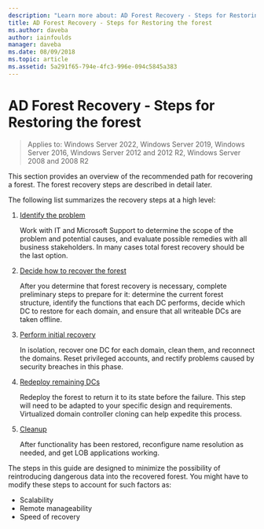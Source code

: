 ```yaml
---
description: "Learn more about: AD Forest Recovery - Steps for Restoring the forest"
title: AD Forest Recovery - Steps for Restoring the forest
ms.author: daveba
author: iainfoulds
manager: daveba
ms.date: 08/09/2018
ms.topic: article
ms.assetid: 5a291f65-794e-4fc3-996e-094c5845a383
---
```

# AD Forest Recovery - Steps for Restoring the forest

>Applies to: Windows Server 2022, Windows Server 2019, Windows Server 2016, Windows Server 2012 and 2012 R2, Windows Server 2008 and 2008 R2

This section provides an overview of the recommended path for recovering a forest. The forest recovery steps are described in detail later.

The following list summarizes the recovery steps at a high level:

1. [Identify the problem](AD-Forest-Recovery-Identify-the-Problem.md)

   Work with IT and Microsoft Support to determine the scope of the problem and potential causes, and evaluate possible remedies with all business stakeholders. In many cases total forest recovery should be the last option.

2. [Decide how to recover the forest](AD-Forest-Recovery-Determine-how-to-Recover.md)

   After you determine that forest recovery is necessary, complete preliminary steps to prepare for it: determine the current forest structure, identify the functions that each DC performs, decide which DC to restore for each domain, and ensure that all writeable DCs are taken offline.

3. [Perform initial recovery](AD-Forest-Recovery-Perform-initial-recovery.md)

   In isolation, recover one DC for each domain, clean them, and reconnect the domains. Reset privileged accounts, and rectify problems caused by security breaches in this phase.

4. [Redeploy remaining DCs](AD-Forest-Recovery-Restore-Additional-DCs.md)

   Redeploy the forest to return it to its state before the failure. This step will need to be adapted to your specific design and requirements. Virtualized domain controller cloning can help expedite this process.

5. [Cleanup](AD-Forest-Recovery-Cleanup.md)

   After functionality has been restored, reconfigure name resolution as needed, and get LOB applications working.

The steps in this guide are designed to minimize the possibility of reintroducing dangerous data into the recovered forest. You might have to modify these steps to account for such factors as:

- Scalability
- Remote manageability
- Speed of recovery
